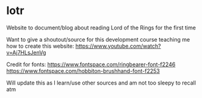 # lotr
Website to document/blog about reading Lord of the Rings for the first time

Want to give a shoutout/source for this development course teaching me how to create this website:
https://www.youtube.com/watch?v=Aj7HLsJenVg

Credit for fonts:
https://www.fontspace.com/ringbearer-font-f2246
https://www.fontspace.com/hobbiton-brushhand-font-f2253

Will update this as I learn/use other sources and am not too sleepy to recall atm

